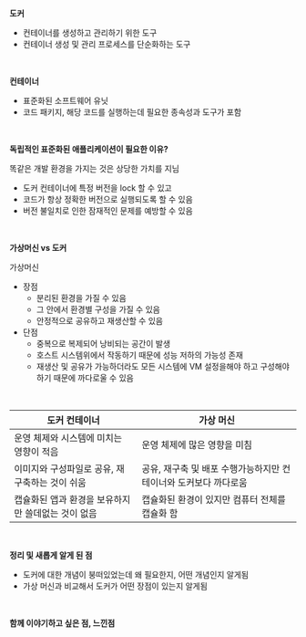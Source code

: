 **도커**

- 컨테이너를 생성하고 관리하기 위한 도구
- 컨테이너 생성 및 관리 프로세스를 단순화하는 도구

<br />

**컨테이너**

- 표준화된 소프트웨어 유닛
- 코드 패키지, 해당 코드를 실행하는데 필요한 종속성과 도구가 포함

<br />

**독립적인 표준화된 애플리케이션이 필요한 이유?**

똑같은 개발 환경을 가지는 것은 상당한 가치를 지님

- 도커 컨테이너에 특정 버전을 lock 할 수 있고
- 코드가 항상 정확한 버전으로 실행되도록 할 수 있음
- 버전 불일치로 인한 잠재적인 문제를 예방할 수 있음

<br />

**가상머신 vs 도커**

가상머신

- 장점
  - 분리된 환경을 가질 수 있음
  - 그 안에서 환경별 구성을 가질 수 있음
  - 안정적으로 공유하고 재생산할 수 있음
- 단점
  - 중복으로 복제되어 낭비되는 공간이 발생
  - 호스트 시스템위에서 작동하기 때문에 성능 저하의 가능성 존재
  - 재생산 및 공유가 가능하더라도 모든 시스템에 VM 설정을해야 하고 구성해야하기 때문에 까다로울 수 있음

<br />

| 도커 컨테이너                                      | 가상 머신                                                        |
| -------------------------------------------------- | ---------------------------------------------------------------- |
| 운영 체제와 시스템에 미치는 영향이 적음            | 운영 체제에 많은 영향을 미침                                     |
| 이미지와 구성파일로 공유, 재구축하는 것이 쉬움     | 공유, 재구축 및 배포 수행가능하지만 컨테이너와 도커보다 까다로움 |
| 캡슐화된 앱과 환경을 보유하지만 쓸데없는 것이 없음 | 캡슐화된 환경이 있지만 컴퓨터 전체를 캡슐화 함                   |

<br />

**정리 및 새롭게 알게 된 점**

- 도커에 대한 개념이 붕떠있었는데 왜 필요한지, 어떤 개념인지 알게됨
- 가상 머신과 비교해서 도커가 어떤 장점이 있는지 알게됨

<br />

**함께 이야기하고 싶은 점, 느낀점**
